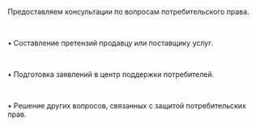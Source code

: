 Предоставляем консультации по вопросам потребительского права.

<br/>

• Составление претензий продавцу или поставщику услуг.

<br/>

• Подготовка заявлений в центр поддержки потребителей.

<br/>

• Решение других вопросов, связанных с защитой потребительских прав.

